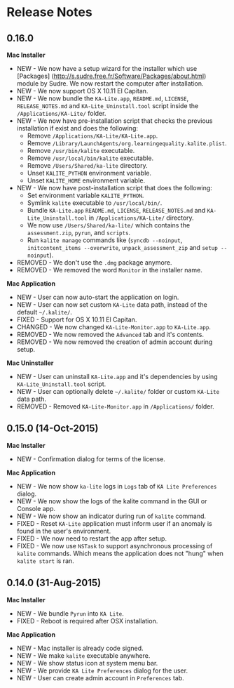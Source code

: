 Release Notes
=============

0.16.0
------

**Mac Installer**

* NEW - We now have a setup wizard for the installer which use [Packages] (http://s.sudre.free.fr/Software/Packages/about.html) module by Sudre. We now restart the computer after installation.
* NEW - We now support OS X 10.11 El Capitan.
* NEW - We now bundle the `KA-Lite.app`, `README.md`, `LICENSE`, `RELEASE_NOTES.md` and `KA-Lite_Uninstall.tool` script inside the `/Applications/KA-Lite/` folder.
* NEW - We now have pre-installation script that checks the previous installation if exist and does the following:
  - Remove `/Applications/KA-Lite/KA-Lite.app`.
  - Remove `/Library/LaunchAgents/org.learningequality.kalite.plist`.
  - Remove `/usr/bin/kalite` executable.
  - Remove `/usr/local/bin/kalite` executable. 
  - Remove `/Users/Shared/ka-lite` directory.
  - Unset `KALITE_PYTHON` environment variable.
  - Unset `KALITE_HOME` environment variable.
* NEW - We now have post-installation script that does the following:
  - Set environment variable `KALITE_PYTHON`.
  - Symlink `kalite` executable to `/usr/local/bin/`.
  - Bundle `KA-Lite.app` `README.md`, `LICENSE`, `RELEASE_NOTES.md` and `KA-Lite_Uninstall.tool` in `/Applications/KA-Lite/` directory.
  - We now use `/Users/Shared/ka-lite/` which contains the `assessment.zip`, `pyrun`, and `scripts`.
  - Run `kalite manage` commands like (`syncdb --noinput`, `initcontent_items --overwrite`, `unpack_assessment_zip` and `setup --noinput`).
* REMOVED - We don't use the `.dmg` package anymore.
* REMOVED - We removed the word `Monitor` in the installer name.


**Mac Application**

* NEW - User can now auto-start the application on login.
* NEW - User can now set custom `KA-Lite` data path, instead of the default `~/.kalite/`.
* FIXED - Support for OS X 10.11 El Capitan.
* CHANGED - We now changed `KA-Lite-Monitor.app` to `KA-Lite.app`.
* REMOVED - We now removed the `Advanced` tab and it's contents.
* REMOVED - We now removed the creation of admin account during setup.
 
**Mac Uninstaller**

* NEW - User can uninstall `KA-Lite.app` and it's dependencies by using `KA-Lite_Uninstall.tool` script.
* NEW - User can optionally delete `~/.kalite/` folder or custom `KA-Lite` data path.
* REMOVED - Removed `KA-Lite-Monitor.app` in `/Applications/` folder.

0.15.0 (14-Oct-2015)
--------------------

**Mac Installer**

* NEW - Confirmation dialog for terms of the license.

**Mac Application**

* NEW - We now show `ka-lite` logs in `Logs` tab of `KA Lite Preferences` dialog.
* NEW - We now show the logs of the kalite command in the GUI or Console app.
* NEW - We now show an indicator during run of `kalite` command.
* FIXED - Reset `KA-Lite` application must inform user if an anomaly is found in the user's environment.
* FIXED - We now need to restart the app after setup.
* FIXED - We now use `NSTask` to support asynchronous processing of `kalite` commands.  Which means the application does not "hung" when `kalite start` is ran.


0.14.0 (31-Aug-2015)
--------------------

**Mac Installer**

* NEW - We bundle `Pyrun` into `KA Lite`.
* FIXED - Reboot is required after OSX installation.

**Mac Application**

* NEW - Mac installer is already code signed.
* NEW - We make `kalite` executable anywhere. 
* NEW - We show status icon at system menu bar.
* NEW - We provide `KA Lite Preferences` dialog for the user.
* NEW - User can create admin account in `Preferences` tab.